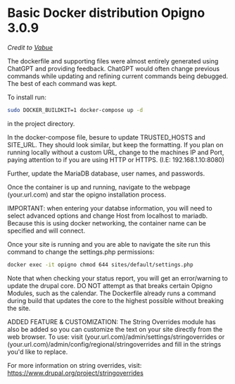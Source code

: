 # Basic Docker distribution Opigno 3.0.9

_Credit to [Vabue](https://github.com/vabue/opigno-docker)_

The dockerfile and supporting files were almost entirely generated using ChatGPT and providing feedback. ChatGPT would often change previous commands while updating and refining current commands being debugged. The best of each command was kept.

To install run:

```bash
sudo DOCKER_BUILDKIT=1 docker-compose up -d
```

in the project directory.

In the docker-compose file, besure to update TRUSTED_HOSTS and SITE_URL. They should look similar, but keep the formatting. If you plan on running locally without a custom URL, change to the machines IP and Port, paying attention to if you are using HTTP or HTTPS. (I.E: 192.168.1.10:8080)

Further, update the MariaDB database, user names, and passwords.

Once the container is up and running, navigate to the webpage (your.url.com) and star the opigno installation process.

IMPORTANT: when entering your databse information, you will need to select advanced options and change Host from localhost to mariadb. Because this is using docker networking, the container name can be specified and will connect.

Once your site is running and you are able to navigate the site run this command to change the settings.php permissions:

```bash
docker exec -it opigno chmod 644 sites/default/settings.php
```

Note that when checking your status report, you will get an error/warning to update the drupal core. DO NOT attempt as that breaks certain Opigno Modules, such as the calendar. The Dockerfile already runs a command during build that updates the core to the highest possible without breaking the site.

ADDED FEATURE & CUSTOMIZATION:
The String Overrides module has also be added so you can customize the text on your site directly from the web browser. To use: visit (your.url.com)/admin/settings/stringoverrides or (your.url.com)/admin/config/regional/stringoverrides and fill in the strings you'd like to replace.

For more information on string overrides, visit: https://www.drupal.org/project/stringoverrides

